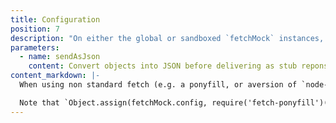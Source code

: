 ```yaml
---
title: Configuration
position: 7
description: "On either the global or sandboxed `fetchMock` instances, the following config options can be set by setting properties on `fetchMock.config`. Many can also be overridden on individual calls to `.mock()`"
parameters:
  - name: sendAsJson
    content: Convert objects into JSON before delivering as stub reponses
content_markdown: |-
  When using non standard fetch (e.g. a ponyfill, or aversion of `node-fetch` other than the one bundled with `fetch-mock`) or an alternative Promise implementation, this will configure fetch-mock to use your chosen implementations.

  Note that `Object.assign(fetchMock.config, require('fetch-ponyfill')())` will configure fetch-mock to use all of fetch-ponyfill's classes. In most cases, it should only be necessary to set this once before any tests run.
---
```

